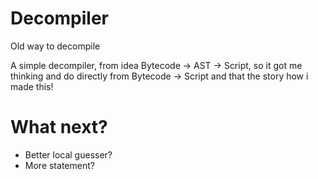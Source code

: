 # Decompiler
Old way to decompile

A simple decompiler, from idea Bytecode -> AST -> Script, so it got me thinking and do directly from Bytecode -> Script and that the story how i made this!

# What next?
- Better local guesser?
- More statement?
